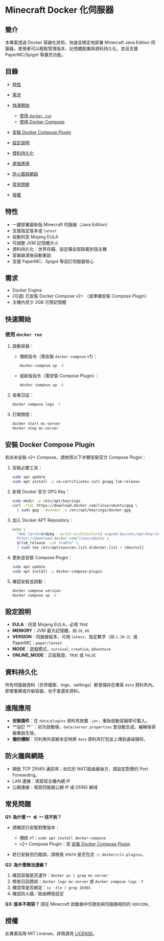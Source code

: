 # Minecraft Docker 化伺服器

## 簡介

本專案透過 Docker 容器化技術，快速且穩定地部署 Minecraft Java Edition 伺服器。使用者可以輕鬆管理版本、記憶體配置與資料持久化，並且支援 PaperMC/Spigot 等擴充功能。

## 目錄

* [特性](#特性)
* [需求](#需求)
* [快速開始](#快速開始)

  * [使用 ](#使用-docker-run)[`docker run`](#使用-docker-run)
  * [使用 Docker Compose](#使用-docker-compose)
* [安裝 Docker Compose Plugin](#安裝-docker-compose-plugin)
* [設定說明](#設定說明)
* [資料持久化](#資料持久化)
* [進階應用](#進階應用)
* [防火牆與網路](#防火牆與網路)
* [常見問題](#常見問題)
* [授權](#授權)

## 特性

* 一鍵部署最新版 Minecraft 伺服器（Java Edition）
* 支援指定版本或 `latest`
* 自動同意 Mojang EULA
* 可調整 JVM 記憶體大小
* 資料持久化：世界存檔、設定檔全部掛載到宿主機
* 容器崩潰後自動重啟
* 支援 PaperMC、Spigot 等自訂伺服器核心

## 需求

* Docker Engine
* (可選) 已安裝 Docker Compose v2+ （或準備安裝 Compose Plugin）
* 主機內至少 2GB 可用記憶體

## 快速開始

### 使用 `docker run`

1. 啟動容器：

   * 傳統指令（需安裝 `docker-compose` v1）：

     ```bash
     docker-compose up -d
     ```
   * 或新版指令（需安裝 Compose Plugin）：

     ```bash
     docker compose up -d
     ```
2. 查看日誌：

   ```bash
   docker compose logs -f
   ```

3. 打開關閉：

   ```bash
   docker start mc-server
   docker stop mc-server
   ```

## 安裝 Docker Compose Plugin

若尚未安裝 v2+ Compose，請依照以下步驟安裝官方 Compose Plugin：

1. 安裝必要工具：

   ```bash
   sudo apt update
   sudo apt install -y ca-certificates curl gnupg lsb-release
   ```
2. 新增 Docker 官方 GPG Key：

   ```bash
   sudo mkdir -p /etc/apt/keyrings
   curl -fsSL https://download.docker.com/linux/ubuntu/gpg \
     | sudo gpg --dearmor -o /etc/apt/keyrings/docker.gpg
   ```
3. 加入 Docker APT Repository：

   ```bash
   echo \
     "deb [arch=$(dpkg --print-architecture) signed-by=/etc/apt/keyrings/docker.gpg] \
     https://download.docker.com/linux/ubuntu \
     $(lsb_release -cs) stable" \
     | sudo tee /etc/apt/sources.list.d/docker.list > /dev/null
   ```
4. 更新並安裝 Compose Plugin：

   ```bash
   sudo apt update
   sudo apt install -y docker-compose-plugin
   ```
5. 確認安裝並啟動：

   ```bash
   docker compose version
   docker compose up -d
   ```

## 設定說明

* **EULA**：同意 Mojang EULA，必填 `TRUE`
* **MEMORY**：JVM 最大記憶體，如 `2G`, `6G`
* **VERSION**：伺服器版本，可用 `latest`、指定數字（如 `1.20.2`）或 PaperMC：`paper/latest`
* **MODE**：遊戲模式，`survival`, `creative`, `adventure`
* **ONLINE\_MODE**：正版驗證，`TRUE` 或 `FALSE`

## 資料持久化

所有伺服器資料（世界檔案、logs、settings）都會儲存在專案 `data` 資料夾內。即使重建或升級容器，也不會遺失資料。

## 進階應用

* **安裝插件**：在 `data/plugins` 資料夾放置 `.jar`，重新啟動容器即可載入。
* \*\*自訂 \*\*\`\`：初次啟動後，`data/server.properties` 會自動生成，編輯後容器重啟生效。
* **備份機制**：可利用外部腳本定時將 `data` 資料夾打包並上傳到遠端儲存。

## 防火牆與網路

* 開放 TCP 25565 通訊埠；如位於 NAT/路由器後方，請設定對應的 Port Forwarding。
* LAN 連線：填寫宿主機內網 IP
* 公網連線：填寫伺服器公網 IP 或 DDNS 網域

## 常見問題

**Q1: 為什麼 **`** 或 **`** 找不到？**

* 請確認已安裝對應版本：

  * 傳統 v1：`sudo apt install docker-compose`
  * v2+ Compose Plugin：見 [安裝 Docker Compose Plugin](#安裝-docker-compose-plugin)
* 若已安裝但仍錯誤，請檢查 `$PATH` 是否包含 `~/.docker/cli-plugins`。

**Q2: 為什麼無法連線？**

1. 確認容器是否運作：`docker ps | grep mc-server`
2. 檢查日誌錯誤：`docker logs mc-server` 或 `docker compose logs -f`
3. 確認埠是否綁定：`ss -tln | grep 25565`
4. 確認防火牆／路由轉發設定

**Q3: 版本不相容？**
請在 Minecraft 啟動器中切換到與伺服器相同的 `VERSION`。

## 授權

此專案採用 MIT License，詳情請見 [LICENSE](./LICENSE)。
